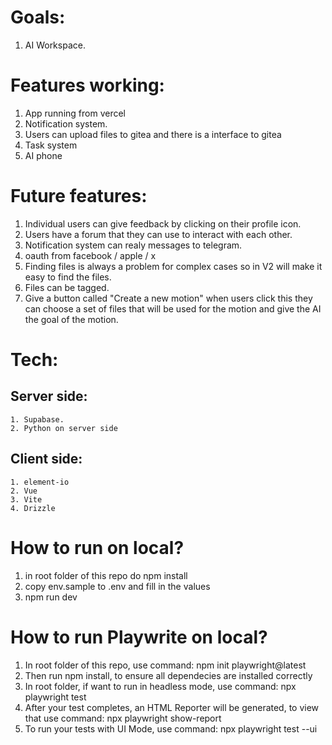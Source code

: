 # Goals:
1. AI Workspace.

# Features working:
1. App running from vercel
2. Notification system.
3. Users can upload files to gitea and there is a interface to gitea
4. Task system
5. AI phone

# Future features:
1. Individual users can give feedback by clicking on their profile icon.
2. Users have a forum that they can use to interact with each other.
3. Notification system can realy messages to telegram.
4. oauth from facebook / apple / x 
5. Finding files is always a problem for complex cases so in V2 will make it easy to find the files.
6. Files can be tagged.
7. Give a button called "Create a new motion" when users click this they can choose a set of files that will be used for the motion and give the AI the goal of the motion.

# Tech: 
## Server side:
    1. Supabase.
    2. Python on server side
## Client side:
    1. element-io
    2. Vue
    3. Vite
    4. Drizzle

# How to run on local?
1. in root folder of this repo do npm install
2. copy env.sample to .env and fill in the values
3. npm run dev

# How to run Playwrite on local?
1. In root folder of this repo, use command: npm init playwright@latest
2. Then run npm install, to ensure all dependecies are installed correctly
3. In root folder, if want to run in headless mode, use command: npx playwright test
4. After your test completes, an HTML Reporter will be generated, to view that use command: npx playwright show-report
5. To run your tests with UI Mode, use command: npx playwright test --ui


